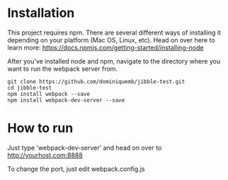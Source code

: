 # Installation

This project requires npm. There are several different ways of installing it depending on your platform (Mac OS, Linux, etc). Head on over here to learn more: https://docs.npmjs.com/getting-started/installing-node

After you've installed node and npm, navigate to the directory where you want to run the webpack server from.

```
git clone https://github.com/dominiquemb/jibble-test.git
cd jibble-test
npm install webpack --save
npm install webpack-dev-server --save
```

# How to run

Just type 'webpack-dev-server' and head on over to http://yourhost.com:8888

To change the port, just edit webpack.config.js
